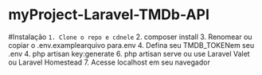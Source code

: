 # myProject-Laravel-TMDb-API

#Instalação
```1. Clone o repo e cdnele```
2. composer install
3. Renomear ou copiar o .env.examplearquivo para.env
4. Defina seu TMDB_TOKENem seu .env
4. php artisan key:generate
6. php artisan serve ou use Laravel Valet ou Laravel Homestead
7. Acesse localhost em seu navegador
